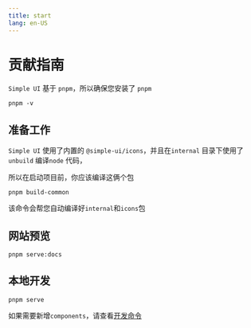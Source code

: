 ```yaml
---
title: start
lang: en-US
---
```


# 贡献指南

`Simple UI` 基于 `pnpm`，所以确保您安装了 `pnpm`

```shell
pnpm -v
```

## 准备工作

`Simple UI` 使用了内置的 `@simple-ui/icons`，并且在`internal` 目录下使用了`unbuild` 编译`node` 代码，

所以在启动项目前，你应该编译这俩个包

```shell
pnpm build-common
```

该命令会帮您自动编译好`internal`和`icons`包

## 网站预览

```shell
pnpm serve:docs
```

## 本地开发

```shell
pnpm serve
```

如果需要新增`components`，请查看[开发命令](/projects/simple-ui/contribute/server)
